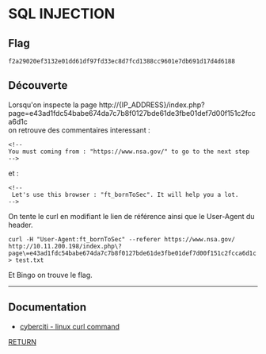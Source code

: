 # SQL INJECTION

## Flag
```
f2a29020ef3132e01dd61df97fd33ec8d7fcd1388cc9601e7db691d17d4d6188
```

## Découverte

Lorsqu'on inspecte la page http://{IP_ADDRESS}/index.php?page=e43ad1fdc54babe674da7c7b8f0127bde61de3fbe01def7d00f151c2fcca6d1c \
on retrouve des commentaires interessant :
```
<!--
You must coming from : "https://www.nsa.gov/" to go to the next step
-->
```
et :
```
<!--
 Let's use this browser : "ft_bornToSec". It will help you a lot.
-->
```
On tente le curl en modifiant le lien de référence ainsi que le User-Agent du \
header.

```
curl -H "User-Agent:ft_bornToSec" --referer https://www.nsa.gov/ http://10.11.200.198/index.php\?page\=e43ad1fdc54babe674da7c7b8f0127bde61de3fbe01def7d00f151c2fcca6d1c > test.txt
```
Et Bingo on trouve le flag.

---

## Documentation
- [cyberciti - linux curl command](https://www.cyberciti.biz/faq/linux-unix-appleosx-bsd-curl-command-httpreferer/)


[RETURN](https://github.com/jlange91/darkly)
